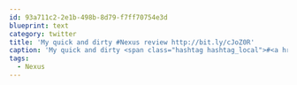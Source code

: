 ```yaml
---
id: 93a711c2-2e1b-498b-8d79-f7ff70754e3d
blueprint: text
category: twitter
title: 'My quick and dirty #Nexus review http://bit.ly/cJoZ0R'
caption: 'My quick and dirty <span class="hashtag hashtag_local">#<a href="http://tweettemp.darylchymko.ca/?tag=nexus">Nexus</a> review http://bit.ly/cJoZ0R'
tags:
  - Nexus
---
```

